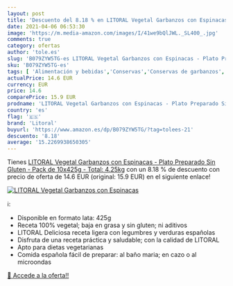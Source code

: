 ```yaml
---
layout: post
title: 'Descuento del 8.18 % en LITORAL Vegetal Garbanzos con Espinacas '
date: 2021-04-06 06:53:30
image: 'https://m.media-amazon.com/images/I/41we9bQlJWL._SL400_.jpg'
comments: true
category: ofertas
author: 'tole.es'
slug: 'B079ZYW5TG-es LITORAL Vegetal Garbanzos con Espinacas - Plato Preparado...'
sku: 'B079ZYW5TG-es'
tags: [ 'Alimentación y bebidas','Conservas','Conservas de garbanzos','Conservas de legumbres','garbanzos','gluten','litoral','plato','preparado','sin', ]
actualPrice: 14.6 EUR
currency: EUR
price: 14.6
comparePrice: 15.9 EUR
prodname: 'LITORAL Vegetal Garbanzos con Espinacas - Plato Preparado Sin Gluten - Pack de 10x425g - Total: 4.25kg'
country: 'es'
flag: '🇪🇸'
brand: 'Litoral'
buyurl: 'https://www.amazon.es/dp/B079ZYW5TG/?tag=tolees-21'
descuento: '8.18'
average: '15.2269938650305'
---
```


Tienes [LITORAL Vegetal Garbanzos con Espinacas - Plato Preparado Sin Gluten - Pack de 10x425g - Total: 4.25kg](https://www.amazon.es/dp/B079ZYW5TG/?tag=tolees-21) con un 8.18 % de descuento con precio de oferta de 14.6 EUR (original: 15.9 EUR) en el siguiente enlace!

[![LITORAL Vegetal Garbanzos con Espinacas ](https://m.media-amazon.com/images/I/41we9bQlJWL._SL400_.jpg)](https://www.amazon.es/dp/B079ZYW5TG/?tag=tolees-21)

ℹ️:

- Disponible en formato lata: 425g
- Receta 100% vegetal; baja en grasa y sin gluten; ni aditivos
- LITORAL Deliciosa receta ligera con legumbres y verduras españolas
- Disfruta de una receta práctica y saludable; con la calidad de LITORAL
- Apto para dietas vegetarianas
- Comida española fácil de preparar: al baño maria; en cazo o al microondas

[🛒 Accede a la oferta!!](https://www.amazon.es/dp/B079ZYW5TG/?tag=tolees-21)
